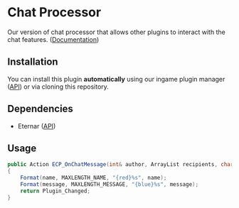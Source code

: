 # Chat Processor
Our version of chat processor that allows other plugins to interact with the chat features. ([Documentation](https://github.com/Eternar/chatprocessor/blob/main/scripting/include/eternar-chat-processor.inc))

## Installation

You can install this plugin **automatically** using our ingame plugin manager ([API](https://github.com/Eternar/API)) or via cloning this repository.

## Dependencies
- Eternar ([API](https://github.com/Eternar/API))

## Usage
```C#
public Action ECP_OnChatMessage(int& author, ArrayList recipients, char[] flagstring, char[] name, char[] message, bool& processcolors, bool& removecolors)
{
	Format(name, MAXLENGTH_NAME, "{red}%s", name);
	Format(message, MAXLENGTH_MESSAGE, "{blue}%s", message);
	return Plugin_Changed;
}
```
